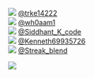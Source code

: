
 ![](http://pbs.twimg.com/profile_images/1006222692687720448/MGStaN7Z_normal.jpg) [@trke14222](https://twitter.com/trke14222)<br>![](http://pbs.twimg.com/profile_images/1373683570410143750/NdmIDs48_normal.jpg) [@wh0aam1](https://twitter.com/wh0aam1)<br>![](http://pbs.twimg.com/profile_images/1310552210573459457/-R39Eo6S_normal.jpg) [@Siddhant_K_code](https://twitter.com/Siddhant_K_code)<br>![](http://pbs.twimg.com/profile_images/1376857262136963080/UcQcHXfu_normal.jpg) [@Kenneth69935726](https://twitter.com/Kenneth69935726)<br>![](http://pbs.twimg.com/profile_images/1366306260274929671/MxxnGKcb_normal.jpg) [@Streak_blend](https://twitter.com/Streak_blend)<br> 

![](https://visitor-badge.laobi.icu/badge?page_id=ponder)
